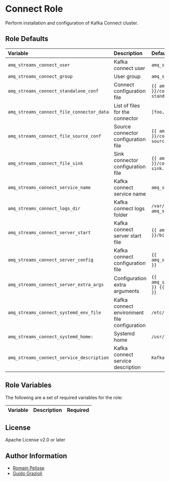# Connect Role

Perform installation and configuration of Kafka Connect cluster.

## Role Defaults

| Variable | Description | Default |
|:---------|:------------|:--------|
|`amq_streams_connect_user` | Kafka connect user | `amq_streams_connect` |
|`amq_streams_connect_group` | User group | `amq_streams` |
|`amq_streams_connect_standalone_conf` | Connect configuration file | `{{ amq_streams_common_home }}/config/connect-standalone.properties` |
|`amq_streams_connect_file_connector_data` | List of files for the connector | `[foo, bar]` |
|`amq_streams_connect_file_source_conf` | Source connector configuration file | `{{ amq_streams_common_home }}/config/connect-file-source.properties` |
|`amq_streams_connect_file_sink` | Sink connector configuration file  | `{{ amq_streams_common_home }}/config/connect-file-sink.properties` |
|`amq_streams_connect_service_name` | Kafka connect service name | `amq_streams_connect` |
|`amq_streams_connect_logs_dir` | Kafka connect logs folder | `/var/logs/{{ amq_streams_connect_service_name }}/` |
|`amq_streams_connect_server_start` | Kafka connect server start file | `{{ amq_streams_common_home }}/bin/connect-standalone.sh` |
|`amq_streams_connect_server_config` | Kafka connect configuration file | `{{ amq_streams_connect_standalone_conf }}` |
|`amq_streams_connect_server_extra_args` | Configuration extra arguments | `{{ amq_streams_connect_file_source_conf }} {{ amq_streams_connect_file_sink }}` |
|`amq_streams_connect_systemd_env_file` | Kafka connect environment file configuration | `/etc/amq_streams_connect.conf` |
|`amq_streams_connect_systemd_home:` | Systemd home | `/usr/lib/systemd/system` |
|`amq_streams_connect_service_description` | Kafka connect service description | `Kafka Connect server` |

## Role Variables

The following are a set of required variables for the role:

| Variable | Description | Required |
|:---------|:------------|:---------|

## License

Apache License v2.0 or later

## Author Information

* [Romain Pelisse](https://github.com/rpelisse)
* [Guido Grazioli](https://github.com/guidograzioli)
